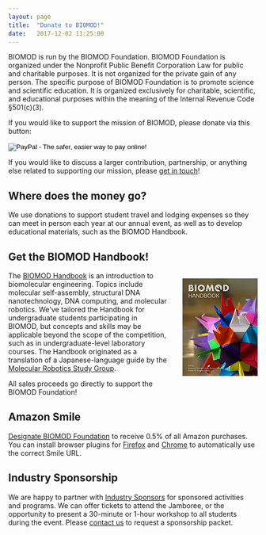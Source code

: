 ```yaml
---
layout: page
title:  "Donate to BIOMOD!"
date:   2017-12-02 11:25:00
---
```


BIOMOD is run by the BIOMOD Foundation. BIOMOD Foundation is organized under the Nonprofit Public Benefit Corporation Law for public and charitable purposes. It is not organized for the private gain of any person. The specific purpose of BIOMOD Foundation is to promote science and scientific education. It is organized exclusively for charitable, scientific, and educational purposes within the meaning of the Internal Revenue Code §501(c)(3).

If you would like to support the mission of BIOMOD, please donate via this button:

<form action="https://www.paypal.com/cgi-bin/webscr" method="post" target="_top">
<input type="hidden" name="cmd" value="_s-xclick">
<input type="hidden" name="hosted_button_id" value="C9PW8UD7QNN68">
<input type="image" src="/assets/images/donate-paypal-button.png" border="0" name="submit" alt="PayPal - The safer, easier way to pay online!">
<img alt="" border="0" src="https://www.paypalobjects.com/en_US/i/scr/pixel.gif" width="1" height="1">
</form>

If you would like to discuss a larger contribution, partnership, or anything else related to supporting our mission, please [get in touch](/contact)!

## Where does the money go?

We use donations to support student travel and lodging expenses so they can meet in person each year at our annual event, as well as to develop educational materials, such as the BIOMOD Handbook.

## Get the BIOMOD Handbook!

<p style="float:right; margin-left:2em;"><a target="_new" href="https://leanpub.com/biomod"><img src="/assets/images/biomod-handbook-logo.png"/></a></p>

The <a target="_new" href="https://leanpub.com/biomod">BIOMOD Handbook</a> is an introduction to biomolecular engineering. Topics include molecular self-assembly, structural DNA nanotechnology, DNA computing, and molecular robotics. We've tailored the Handbook for undergraduate students participating in BIOMOD, but concepts and skills may be applicable beyond the scope of the competition, such as in undergraduate-level laboratory courses. The Handbook originated as a translation of a Japanese-language guide by the [Molecular Robotics Study Group](http://en.molecular-robotics.org/greeting/).

All sales proceeds go directly to support the BIOMOD Foundation!

## Amazon Smile

[Designate BIOMOD Foundation](https://smile.amazon.com/ch/81-0731964) to receive 0.5% of all Amazon purchases. You can install browser plugins for [Firefox](https://addons.mozilla.org/en-US/firefox/addon/amazon-smile/) and [Chrome](https://chrome.google.com/webstore/detail/smile-always/jgpmhnmjbhgkhpbgelalfpplebgfjmbf?hl=en) to automatically use the correct Smile URL.

<div id="amznCharityBanner"><script type="text/javascript">(function() {var iFrame = document.createElement('iframe'); iFrame.style.display = 'none'; iFrame.style.border = "none"; iFrame.width = 310; iFrame.height = 256; iFrame.setAttribute && iFrame.setAttribute('scrolling', 'no'); iFrame.setAttribute('frameborder', '0'); setTimeout(function() {var contents = (iFrame.contentWindow) ? iFrame.contentWindow : (iFrame.contentDocument.document) ? iFrame.contentDocument.document : iFrame.contentDocument; contents.document.open(); contents.document.write(decodeURIComponent("%3Cdiv%20id%3D%22amznCharityBannerInner%22%3E%3Ca%20href%3D%22https%3A%2F%2Fsmile.amazon.com%2Fch%2F81-0731964%22%20target%3D%22_blank%22%3E%3Cdiv%20class%3D%22text%22%20height%3D%22%22%3E%3Cdiv%20class%3D%22support-wrapper%22%3E%3Cdiv%20class%3D%22support%22%20style%3D%22font-size%3A%2025px%3B%20line-height%3A%2028px%3B%20margin-top%3A%2015px%3B%20margin-bottom%3A%2015px%3B%22%3ESupport%20%3Cspan%20id%3D%22charity-name%22%20style%3D%22display%3A%20inline-block%3B%22%3EBIOMOD%20Foundation.%3C%2Fspan%3E%3C%2Fdiv%3E%3C%2Fdiv%3E%3Cp%20class%3D%22when-shop%22%3EWhen%20you%20shop%20at%20%3Cb%3Esmile.amazon.com%2C%3C%2Fb%3E%3C%2Fp%3E%3Cp%20class%3D%22donates%22%3EAmazon%20donates.%3C%2Fp%3E%3C%2Fdiv%3E%3C%2Fa%3E%3C%2Fdiv%3E%3Cstyle%3E%23amznCharityBannerInner%7Bbackground-image%3Aurl(https%3A%2F%2Fm.media-amazon.com%2Fimages%2FG%2F01%2Fx-locale%2Fpaladin%2Fcharitycentral%2Fbanner-background-image._CB309675353_.png)%3Bwidth%3A300px%3Bheight%3A250px%3Bposition%3Arelative%7D%23amznCharityBannerInner%20a%7Bdisplay%3Ablock%3Bwidth%3A100%25%3Bheight%3A100%25%3Bposition%3Arelative%3Bcolor%3A%23000%3Btext-decoration%3Anone%7D.text%7Bposition%3Aabsolute%3Btop%3A20px%3Bleft%3A15px%3Bright%3A15px%3Bbottom%3A100px%7D.support-wrapper%7Boverflow%3Ahidden%3Bmax-height%3A86px%7D.support%7Bfont-family%3AArial%2Csans%3Bfont-weight%3A700%3Bline-height%3A28px%3Bfont-size%3A25px%3Bcolor%3A%23333%3Btext-align%3Acenter%3Bmargin%3A0%3Bpadding%3A0%3Bbackground%3A0%200%7D.when-shop%7Bfont-family%3AArial%2Csans%3Bfont-size%3A15px%3Bfont-weight%3A400%3Bline-height%3A25px%3Bcolor%3A%23333%3Btext-align%3Acenter%3Bmargin%3A0%3Bpadding%3A0%3Bbackground%3A0%200%7D.donates%7Bfont-family%3AArial%2Csans%3Bfont-size%3A15px%3Bfont-weight%3A400%3Bline-height%3A21px%3Bcolor%3A%23333%3Btext-align%3Acenter%3Bmargin%3A0%3Bpadding%3A0%3Bbackground%3A0%200%7D%3C%2Fstyle%3E")); contents.document.close(); iFrame.style.display = 'block';}); document.getElementById('amznCharityBanner').appendChild(iFrame); })(); </script></div>

## Industry Sponsorship

We are happy to partner with [Industry Sponsors](http://biomod.net/sponsors/) for sponsored activities and programs. We can offer tickets to attend the Jamboree, or the opportunity to present a 30-minute or 1-hour workshop to all students during the event. Please [contact us](/contact) to request a sponsorship packet.
